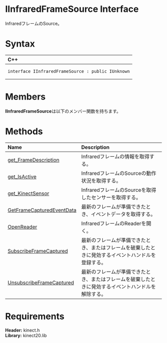 IInfraredFrameSource Interface  
==============================  

InfraredフレームのSource。 <span id="syntaxSection"></span>

Syntax  
======  

<table>
<colgroup>
<col width="100%" />
</colgroup>
<thead>
<tr class="header">
<th align="left">C++</th>
</tr>
</thead>
<tbody>
<tr class="odd">
<td align="left"><pre><code>interface IInfraredFrameSource : public IUnknown</code></pre></td>
</tr>
</tbody>
</table>

<span id="classMembersSection"></span>

Members  
=======  

**IInfraredFrameSource**は以下のメンバー関数を持ちます。  

<span id="publicmethodsSection"></span>

Methods  
=======  

<table>
<colgroup>
<col width="30%" />
<col width="60%" />
</colgroup>
<thead>
<tr class="header">
<th align="left">Name</th>
<th align="left">Description</th>
</tr>
</thead>
<tbody>
<tr class="odd">
<td align="left"><a href="IInfraredFrameSource/Methods/get_FrameDescription_Method.md">get_FrameDescription</a></td>
<td align="left">Infraredフレームの情報を取得する。</td>
</tr>
<tr class="even">
<td align="left"><a href="IInfraredFrameSource/Methods/get_IsActive_Method.md">get_IsActive</a></td>
<td align="left">InfraredフレームのSourceの動作状況を取得する。</td>
</tr>
<tr class="odd">
<td align="left"><a href="IInfraredFrameSource/Methods/get_KinectSensor_Method.md">get_KinectSensor</a></td>
<td align="left">InfraredフレームのSourceを取得したセンサーを取得する。</td>
</tr>
<tr class="even">
<td align="left"><a href="IInfraredFrameSource/Methods/GetFrameCapturedEventData.md">GetFrameCapturedEventData</a></td>
<td align="left">最新のフレームが準備できたとき、イベントデータを取得する。</td>
</tr>
<tr class="odd">
<td align="left"><a href="IInfraredFrameSource/Methods/OpenReader_Method.md">OpenReader</a></td>
<td align="left">InfraredフレームのReaderを開く。</td>
</tr>
<tr class="even">
<td align="left"><a href="IInfraredFrameSource/Methods/SubscribeFrameCaptured.md">SubscribeFrameCaptured</a></td>
<td align="left">最新のフレームが準備できたとき、またはフレームを破棄したときに発効するイベントハンドルを登録する。</td>
</tr>
<tr class="odd">
<td align="left"><a href="IInfraredFrameSource/Methods/UnsubscribeFrameCaptured.md">UnsubscribeFrameCaptured</a></td>
<td align="left">最新のフレームが準備できたとき、またはフレームを破棄したときに発効するイベントハンドルを解除する。</td>
</tr>
</tbody>
</table>

<span id="requirements"></span>

Requirements  
============  

**Header:** kinect.h  
**Library:** kinect20.lib  



<!--Please do not edit the data in the comment block below.-->
<!--
TOCTitle : IInfraredFrameSource Interface
RLTitle : IInfraredFrameSource Interface
KeywordK : IInfraredFrameSource interface, about
HelpPriority : 2
TopicType : apiref
KeywordF : IInfraredFrameSource
KeywordF : Microsoft.Kinect.kinect.IInfraredFrameSource
KeywordA : T:Microsoft.Kinect.kinect.IInfraredFrameSource
AssetID : T:Microsoft.Kinect.kinect.IInfraredFrameSource
Locale : en-us
CommunityContent : 1
APIType : Managed
APILocation : 
APIName : Microsoft.Kinect.kinect.IInfraredFrameSource
TargetOS : Windows
TopicType : kbSyntax
DevLang : C++
DocSet : K4Wv2
ProjType : K4Wv2Proj
Technology : Kinect for Windows
Product : Kinect for Windows SDK v2
productversion : 20
-->
